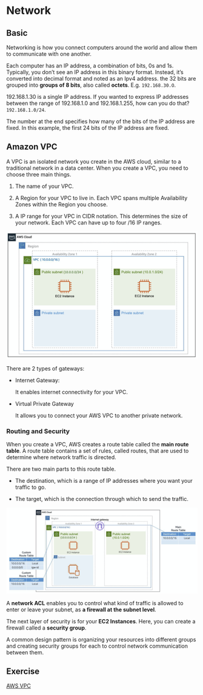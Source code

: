 # Network

## Basic

Networking is how you connect computers around the world and allow them to communicate with one another.

Each computer has an IP address, a combination of bits, 0s and 1s. Typically, you don’t see an IP address in this binary format. Instead, it’s converted into decimal format and noted as an Ipv4 address. the 32 bits are grouped into **groups of 8 bits**, also called **octets**. E.g. `192.168.30.O`.

192.168.1.30 is a single IP address. If you wanted to express IP addresses between the range of 192.168.1.0 and 192.168.1.255, how can you do that? `192.168.1.0/24`.

The number at the end specifies how many of the bits of the IP address are fixed. In this example, the first 24 bits of the IP address are fixed.

## Amazon VPC

A VPC is an isolated network you create in the AWS cloud, similar to a traditional network in a data center. When you create a VPC, you need to choose three main things.

1. The name of your VPC.

2. A Region for your VPC to live in. Each VPC spans multiple Availability Zones within the Region you choose.

3. A IP range for your VPC in CIDR notation. This determines the size of your network. Each VPC can have up to four /16 IP ranges.

![aws-vpc](./images/aws-vpc.png)

There are 2 types of gateways:

- Internet Gateway:

  It enables internet connectivity for your VPC.

- Virtual Private Gateway

  It allows you to connect your AWS VPC to another private network.

### Routing and Security

When you create a VPC, AWS creates a route table called the **main route table**. A route table contains a set of rules, called routes, that are used to determine where network traffic is directed.

There are two main parts to this route table.

- The destination, which is a range of IP addresses where you want your traffic to go.

- The target, which is the connection through which to send the traffic.

![vpc-route-table](./images/vpc-route-table.png)

A **network ACL** enables you to control what kind of traffic is allowed to enter or leave your subnet, as **a firewall at the subnet level**.

The next layer of security is for your **EC2 Instances**. Here, you can create a firewall called a **security group**.

A common design pattern is organizing your resources into different groups and creating security groups for each to control network communication between them.

## Exercise

[AWS VPC](https://aws-tc-largeobjects.s3-us-west-2.amazonaws.com/DEV-AWS-MO-GCNv2/lab-4-networking.html)
